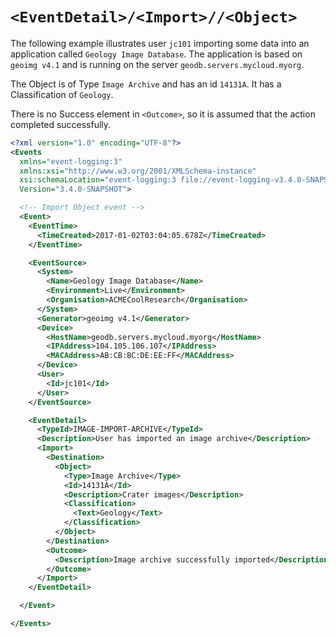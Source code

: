 # `<EventDetail>/<Import>//<Object>`

The following example illustrates user `jc101` importing some data into an application 
called `Geology Image Database`.  The application is based on `geoimg v4.1` and is running on the server `geodb.servers.mycloud.myorg`.

The Object is of Type `Image Archive` and has an id `14131A`.  It has a Classification of `Geology`.

There is no Success element in `<Outcome>`, so it is assumed that the action completed successfully.

``` xml
<?xml version="1.0" encoding="UTF-8"?>
<Events 
  xmlns="event-logging:3" 
  xmlns:xsi="http://www.w3.org/2001/XMLSchema-instance" 
  xsi:schemaLocation="event-logging:3 file://event-logging-v3.4.0-SNAPSHOT.xsd" 
  Version="3.4.0-SNAPSHOT">

  <!-- Import Object event -->
  <Event>
    <EventTime>
      <TimeCreated>2017-01-02T03:04:05.678Z</TimeCreated>
    </EventTime>

    <EventSource>
      <System>
        <Name>Geology Image Database</Name>
        <Environment>Live</Environment>
        <Organisation>ACMECoolResearch</Organisation>
      </System>
      <Generator>geoimg v4.1</Generator>
      <Device>
        <HostName>geodb.servers.mycloud.myorg</HostName>
        <IPAddress>104.105.106.107</IPAddress>
        <MACAddress>AB:CB:BC:DE:EE:FF</MACAddress>
      </Device>
      <User>
        <Id>jc101</Id>
      </User>
    </EventSource>

    <EventDetail>
      <TypeId>IMAGE-IMPORT-ARCHIVE</TypeId>
      <Description>User has imported an image archive</Description>
      <Import>
        <Destination>
          <Object>
            <Type>Image Archive</Type>
            <Id>14131A</Id>
            <Description>Crater images</Description>
            <Classification>
              <Text>Geology</Text>
            </Classification>
          </Object>
        </Destination>
        <Outcome>
          <Description>Image archive successfully imported</Description>
        </Outcome>
      </Import>
    </EventDetail>

  </Event>

</Events>
```
